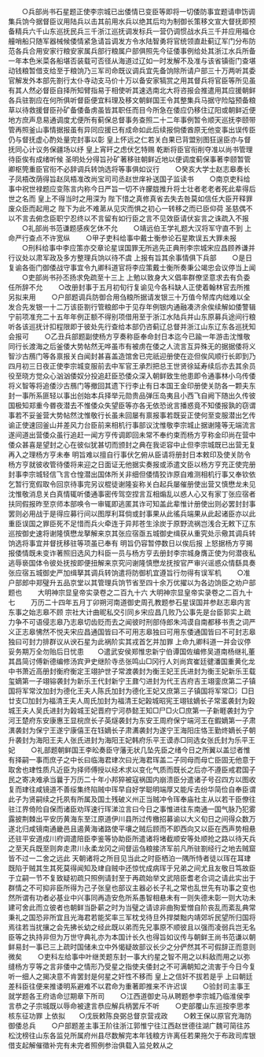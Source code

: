 <!-- { "loadSidebar": true } -->
　　○兵部尚书石星题正使李宗城已出倭情已变臣等即将一切倭防事宜题请申饬调集兵饷今据督臣议用陆兵以击其前用水兵以绝其后均为制御长策移文宣大督抚即预备精兵六千山东巡抚民兵三千浙江巡抚调发标兵一营仍调惯战水兵三千并应用福仓艟哨船只随军器械候倭情紧急请旨调发方令水陆智勇将官统领直赴蓟辽军门分布防范各兵合用安家行粮安家属兵部行粮属户部俱照先今征倭事例给处其浙江水兵所备一年本色米菜各船堪否装载可否径从海道过辽如一时发解不及准与该省镇衙门查堪动钱粮暂借支给至于粮饷乃三军司命既议调兵宜先备饷除所请户部三十万两听其委官解发外本部先劄行太仆寺动支马价十万以备安家犒赏之用其督兵将官臣等所见虽有其人然必督臣自择所知臂指易于相使听其速选南北大将咨报会推遣用其应援朝鲜各兵驻劄应在何所俱听督臣便宜料理及移文朝鲜国王令其整集兵马据守险隘预备粮草以待救援督臣孙矿备倭备虏虽皆其职任而目今所急在倭应仍移住辽阳或朝鲜近便地方庶声息易通调度尤便所有蓟保总督事务查照二十二年事例暂令顺天巡抚李颐带管再照釜山事情据报虽有异同应援已有成命如此后续报倘倭酋原无他变事出误传臣仍与督抚虚心酌处量完封事以彰  皇上怀远之仁若关白果已背盟别图狂逞臣亦与督抚同心计议务保疆场以纾  皇上宵旰之虑伏乞特赐  乾断将臣官衔削夺准以尚书管理待臣俟有成绪听候  圣明处分得旨孙矿著移驻朝鲜近地以便调度蓟保事著李颐暂管卿枢筦重臣官衔不必辞调兵转饷选将等事俱如议行
　　○癸亥大学士赵志皋奏长子凤梧改荫得旨赵凤梧准改尚宝司司丞赵世庠补送国子监读书
　　○南京吏科给事中祝世禄题应变陈言内称今日严旨一切不许朦胧推升将士壮者老老者死此辈得后世之名而  皇上不得当时之用深为  陛下惜之真修真省去失去咎莫如信任大臣开释罪废众臣而起用之  陛下为此不难苐从见灾而惧之初心一转移之而已臣仰荷  圣慈偶不以不言去俯念臣职宁忍终以不言留有如行臣之言不见效臣请伏妄言之诛疏入不报
　　○礼部尚书范谦题感疾乞休不允
　　○靖远伯王学礼题大汉将军守直不到  上命严行查点不许宽纵
　　○甲子吏科给事中戴士衡参论石星欺误五大罪未报
　　○刑科给事中李应策亦交章论星误国罪无所逃先正典刑李宗城宋应昌顾养谦并行议处以肃军政及多方整理兵饷以待不虞  上报有旨其余事情俱下兵部
　　○是日复谕各衙门御倭战守事宜令九卿科道官将李应策戴士衡所奏秉公竭忠会议停当上闻
　　○吏部尚书孙丕扬求免疏至十三上  上勉以致身大义倡率群僚坚意求去有负委任所辞不允
　　○改册封事于五月初旬行复谕见今各科缺人正使着翰林官去所推另拟来用
　　○户部题调兵防御合用刍粮所据请发银三十万值今帑库内绌难以全发合先发银一十二万该臣劄行管粮郎中于见存年例银内通融凑济余俟续解如倭警辑宁前项准充二十五年年例正额不得别项借用至于浙江水陆兵并山东原募兵途间行粮听各该巡抚计扣程限即于彼处先行查给本部仍咨蓟辽总督并浙江山东辽东各巡抚知会报可
　　○乙丑兵部题副使杨方亨奏称臣奉命封日本迄今已踰一年游击沈惟敬同行长渡海之后釜倭大势帖然无哗虽市有被虏在倭之人流言互异殊无的据据倭将义智沙古鴈门等各禀报关白闻封甚喜盖造馆舍已完祇迎册使在迩但俟风顺行长即到乃四月初三日夜正使李宗城变服前去中军官王承烈把总王世贤徐延寿续后亦去其余员役至晓方觉众心汹汹倭奴分投追赶臣恐倭众深入朝鲜致生他患即令通事林小乌传倭将义智等将追倭沙古鴈门等撤回其遗下行李止有日本国王金印册使关防各一颗夫东封一事所系匪轻以事出创始本兵择举元勋贵品弹压岛夷且小西飞自阙下随出久传彼国极知郑重今昬夜潜去不惟倭众失望臣等亦各无依恐讹言播惑竟不知倭报孰的窃谓事若不妥釜营大势帖然沈惟敬行长虽未回屡有禀报事若既妥正使何至变服潜出乞传谕正使速回釜山并差风力台臣前来相机行事部议沈惟敬李宗城止据谢隆等无端流言遂间道出营倭众虽行追赶一闻方亨传调即回未常不奉约束而杨方亨称金印尚在营中倭众甚喜是望封之心在彼似犹甚切而颁封之典在我讵容中止但李宗城既已出营无复再入之理杨方亨未奉  明旨难以擅自行事伏乞俯从臣请将册封日本敕印及使关防令杨方亨就彼收管待倭将来迎之日面证无他据实奏报或添遣文臣以杨方亨充正使完册封事李宗城轻信飞言仓惶潜出国体所关非细但倭情狡诈原自难测相机行事又奉钦依乞暂行宽假取令回京待事完另议棍徒谢隆妄称关白起兵屡催册使出营又慎懋龙未见沈惟敬消息关白真情辄听倭通事密传驾空捏言互相煽乱以惑人心又有家丁张应宿者扶同假报昨至京师本部唤令一审辄即逃匿其诈可知盖此辈惟计册使出则必罢封封事罢则必用战于是得应募行间以图厚利耳倘或封事果从此徭兵端果从此起诸臣亦以此重臣误国之罪臣死不足惜而兵火牵连于异邦苍生涂炭于原野流祸岂浅合无敕下辽东巡按御史速将谢隆慎懋龙拏解来京其张应宿亟五城御史缉获从重究处示儆其调兵转饷选将事宜并督抚移驻等项虽已奉有  明旨仍容暂停数日以俟后报  上怒据杨方亨揭报倭情既未变诈著照旧选风力科臣一员与杨方亨去册封李宗城身膺正使为何潜夜私逃辱亵国体令彼处抚按即便扭解来京究问谢隆慎懋龙抚按官严审兴谣惑众情繇具奏张应宿五城御史严加缉拏其调兵转饷遣将防御机宜遵旨行勿得有误军机
　　○准户部郎中郑璧升五品京堂以其管理兵饷节省至四十余万优擢以为各边饷臣之劝户部题也
　　大明神宗显皇帝实录卷之二百九十六
大明神宗显皇帝实录卷之二百九十七
　　万历二十四年五月丁卯朔河南道御史周孔教题参石星误国并参赵志皋内言东事之始志皋不顾  宗社大计曲昵私交引同乡宋应昌几败乃公事先是台臣郭实上疏力争不可语侵志皋乃志皋切齿贬而去之闻彼时刑部侍郎朱鸿谟自南都移书责之词严义正志皋怫然不悦夫宋应昌通国皆曰不可用志皋独曰可用东倭通国皆曰不可封志皋独曰可封力排群议从谀石星为此祸阶实其戎首乞并加罪  上命九卿科道一并会议停妥务期万全勿贻后日忧患　　○遣武安侯郑惟忠新宁伯谭国佐编修吴道南杨继礼董其昌简讨傅新德编修汤宾尹史继阶寺丞张鸣山□冈行人刘尚宾崔廷徤潘国重黄化龙中书萧近高册封衡府衡定王翊护世子常渡袭封为衡王妃王氏进封为衡王妃新乐王载玺嫡第一子翊镕袭封为新乐王代封新宁王鼐勺进封为代王吉府吉王翊銮庶第二子镇国将军常汶加封为德化王夫人陈氏加封为德化王妃又庶第三子镇国将军常□氵□日廿支□加封为福清王夫人周氏加封为福清王妃榖城昭宪王翊铉嫡长子常灆袭封为榖城王夫人吴氏进封为榖城王妃晋府宁河恭懿王知□尸□火□庶第一子新睚袭封为宁河王楚府东安康惠王显梡庶长子英燧袭封为东安王周府保宁端河王在鍜嫡第一子肃潩袭封为保宁王遂宁康僖王在钰嫡长子肃瀳袭封为遂宁王海阳庄恪王勤炵嫡长子朝升袭封为海阳王夫人张氏进封为海阳王妃韩府乐平王谟赤□同选女张氏封为乐平王妃
　　○礼部题朝鲜国王李昖奏臣守藩无状几坠先臣之绪今日之所翼以盖愆者惟有择嗣一事而庶子之中长曰临海君珒次曰光海君珲盖二子同母而母亡臣固无他意于取舍也珒性质凡近臣为择师傅授以经术求以变化气质而既长之后亦不遵臣戒君国子民之寄决难承当曩于万历二十年小邦猝被寇祸国内崩溃臣分遣诸子号召四方以图收复而珒往咸镜道不善绥集终陷贼中珲早自好学聪明端厚又能斥去纷华简俭自奉臣谓此子为贤嗣续之托夙有所属及国土残破义州正当贼冲令珲奉庙社主从以若干臣僚往驻江界倚险自保而诸臣劝珲速行珲涕泣言曰今日之事惟进往东南通一国气脉乃犯雾露披荆棘出平安历黄海东至江原道伊川县所过传檄招募谕以大义旬日之间得众数万遂北归咸镜南通畿邑且遏黄海诸路使平壤之贼后顾而不即西向又以臣在西声势相悬还驻平安道成川府调遣陪臣李鉴等协助臣所遣诸将堵截顺安等处顺抢之路以待天兵之至天兵既至则奔走肃川永柔龙冈之间督运刍粮接济军前凡所驻劄经行之地去贼窟皆不过一二舍之远此  天朝诸将之所目见当此之时臣栖泊一隅所恃者徒以珲在耳珒既陷于贼其生其死莫得闻知及珒自贼中还惊忧成病珲于兄弟之间尤且友敬日笃故臣于立嗣一节不复致疑初疏只照例请封至于再疏始举文武陪臣耆老合词之请此实出于群情之不可抑非臣所得为己子张皇也部议主器必长子礼之常也乱世先有功事之变也然所谓有功者必基业中兴事同再造安危所系愚智相悬未有一则失德未彰一则大功未建可舍此而立彼者也朝鲜当卧薪之时为当璧之请谅非曲狥爱憎自阶丧乱而紊乱典常秉礼之国恐非所宜且光海君若能奖率三军枕戈待旦外捍桀黜内靖郊圻民望所归国将焉往若当扰攘之会先拂长幼之经此既以弟而先兄事原不顺彼且以强而凌弱兵岂无名臣等之执持非但为万世守典礼亦为本国计长久也得旨如议传与朝鲜王尚书范谦以朝鲜易封一事已三上疏时国储未立中外愒疑故部议长少之分俨然其不可假辞正而意则微矣
　　○吏科左给事中叶继羙题东封一事大约星之智不用之以料敌而用之以弥缝杨方亨等之言非倭中之情形乃受星之指使夫倭封之不可满朝知之流害于今日今复听一细人之揭决意不肯罢封是何星之奸性不移而  皇上之信奸不拔若是乎  上曰朝廷差科臣往便来推诿明系避难不以君命为重著即推来不许迟误
　　○验封司主事王就学题各王府诰命愆期章下所司
　　○江西道御史马从聘题参李宗城乃临淮侯李言恭之子宗城既以辱命被逮言恭应解兵柄罢斥不听
　　○吏部覆山东巡按李思孝核东征功罪  上依拟　　○戊辰敕陈良弼总督京营戎政
　　○敕王保以原官充海防御倭总兵
　　○户部题差主事王阶往浙江郭惟宁往江西赵世德往湖广魏可简往苏松沈榜往山东各监兑所属府州县尽数解完本年钱粮方许离任若果拖欠于布政司库银借支起解催徵补完有未完者照例参治俱载入监兑敕从之
